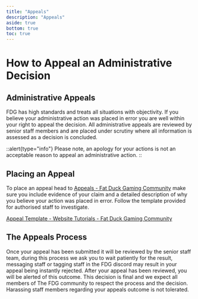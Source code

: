 ```yaml
---
title: "Appeals"
description: "Appeals"
aside: true
bottom: true
toc: true
---
```


# How to Appeal an Administrative Decision

## Administrative Appeals

FDG has high standards and treats all situations with objectivity. If you believe your administrative action was placed in error you are well within your right to appeal the decision. All administrative appeals are reviewed by senior staff members and are placed under scrutiny where all information is assessed as a decision is concluded.

::alert{type="info"}
Please note, an apology for your actions is not an acceptable reason to appeal an administrative action.
::

## Placing an Appeal

To place an appeal head to [Appeals - Fat Duck Gaming Community](https://www.fatduckgaming.com/index.php?/appeals/) make sure you include evidence of your claim and a detailed description of why you believe your action was placed in error. Follow the template provided for authorised staff to investigate.

[Appeal Template - Website Tutorials - Fat Duck Gaming Community](https://www.fatduckgaming.com/index.php?/tutorials/article/51-appeal-template/)

## The Appeals Process

Once your appeal has been submitted it will be reviewed by the senior staff team, during this process we ask you to wait patiently for the result, messaging staff or tagging staff in the FDG discord may result in your appeal being instantly rejected. After your appeal has been reviewed, you will be alerted of this outcome. This decision is final and we expect all members of The FDG community to respect the process and the decision. Harassing staff members regarding your appeals outcome is not tolerated. 

